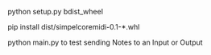 

python setup.py bdist_wheel

pip install dist/simpelcoremidi-0.1-*.whl

python main.py to test sending Notes to an Input or Output